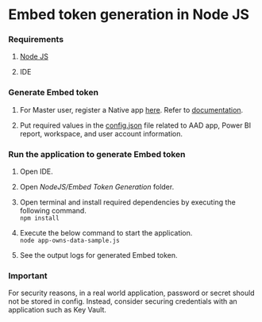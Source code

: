 # Embed token generation in Node JS



### Requirements
   
1. [Node JS](https://nodejs.org/en/download/)

2. IDE

  

### Generate Embed token

1. For Master user, register a Native app [here](https://aka.ms/embedsetup/AppOwnsData). Refer to [documentation](https://aka.ms/RegisterPowerBIApp).

2. Put required values in the [config.json](Embed%20Token%20Generation/config.json) file related to AAD app, Power BI report, workspace, and user account information.

  

### Run the application to generate Embed token

1. Open IDE.

2. Open _NodeJS/Embed Token Generation_ folder.

3. Open terminal and install required dependencies by executing the following command.<br>
   `npm install`
   
4.  Execute the below command to start the application.<br>
   `node app-owns-data-sample.js`

5. See the output logs for generated Embed token.

### Important

For security reasons, in a real world application, password or secret should not be stored in config. Instead, consider securing credentials with an application such as Key Vault.
